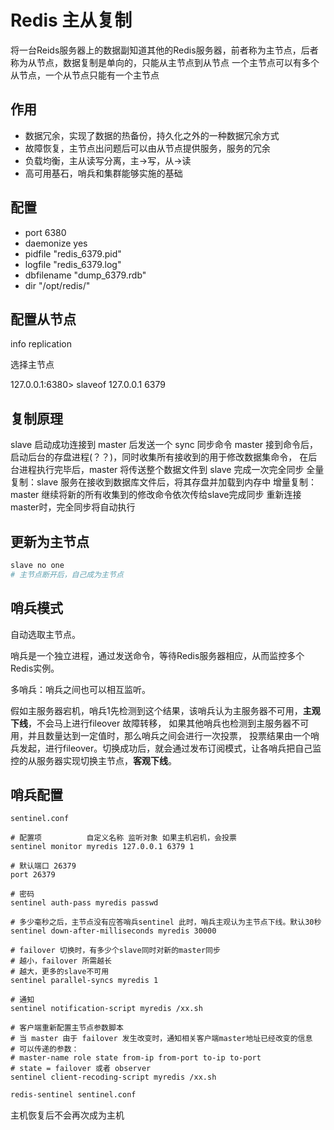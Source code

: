 # Redis 主从复制

将一台Reids服务器上的数据副知道其他的Redis服务器，前者称为主节点，后者称为从节点，数据复制是单向的，只能从主节点到从节点
一个主节点可以有多个从节点，一个从节点只能有一个主节点

## 作用

- 数据冗余，实现了数据的热备份，持久化之外的一种数据冗余方式
- 故障恢复，主节点出问题后可以由从节点提供服务，服务的冗余
- 负载均衡，主从读写分离，主->写，从->读
- 高可用基石，哨兵和集群能够实施的基础

## 配置

- port 6380
- daemonize yes
- pidfile "redis_6379.pid"
- logfile "redis_6379.log"
- dbfilename "dump_6379.rdb"
- dir "/opt/redis/"

## 配置从节点

info replication

选择主节点

127.0.0.1:6380> slaveof 127.0.0.1 6379

## 复制原理

slave 启动成功连接到 master 后发送一个 sync 同步命令
master 接到命令后，启动后台的存盘进程(？？)，同时收集所有接收到的用于修改数据集命令，
在后台进程执行完毕后，master 将传送整个数据文件到 slave 完成一次完全同步
全量复制：slave 服务在接收到数据库文件后，将其存盘并加载到内存中
增量复制：master 继续将新的所有收集到的修改命令依次传给slave完成同步
重新连接master时，完全同步将自动执行

## 更新为主节点

```bash
slave no one
# 主节点断开后，自己成为主节点
```

## 哨兵模式

自动选取主节点。

哨兵是一个独立进程，通过发送命令，等待Redis服务器相应，从而监控多个Redis实例。

多哨兵：哨兵之间也可以相互监听。

假如主服务器宕机，哨兵1先检测到这个结果，该哨兵认为主服务器不可用，**主观下线**，不会马上进行fileover 故障转移，
如果其他哨兵也检测到主服务器不可用，并且数量达到一定值时，那么哨兵之间会进行一次投票，
投票结果由一个哨兵发起，进行fileover。切换成功后，就会通过发布订阅模式，让各哨兵把自己监控的从服务器实现切换主节点，**客观下线**。

## 哨兵配置

`sentinel.conf`

```config
# 配置项          自定义名称 监听对象 如果主机宕机，会投票
sentinel monitor myredis 127.0.0.1 6379 1

# 默认端口 26379
port 26379

# 密码
sentinel auth-pass myredis passwd

# 多少毫秒之后，主节点没有应答哨兵sentinel 此时，哨兵主观认为主节点下线。默认30秒
sentinel down-after-milliseconds myredis 30000

# failover 切换时，有多少个slave同时对新的master同步
# 越小，failover 所需越长
# 越大，更多的slave不可用
sentinel parallel-syncs myredis 1

# 通知
sentinel notification-script myredis /xx.sh

# 客户端重新配置主节点参数脚本
# 当 master 由于 failover 发生改变时，通知相关客户端master地址已经改变的信息
# 可以传递的参数：
# master-name role state from-ip from-port to-ip to-port
# state = failover 或者 observer
sentinel client-recoding-script myredis /xx.sh

```

```bash
redis-sentinel sentinel.conf
```

主机恢复后不会再次成为主机
